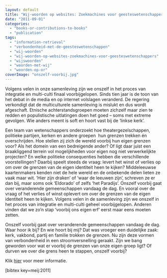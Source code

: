 ```yaml
---
layout: default
title: "Wij-woorden op websites: Zoekmachines voor geesteswetenschappers"
date: "2011-09-01"
categories:
  - "books-or-contributions-to-books"
  - "publication"
tags:
  - "information-retrieval"
  - "verbondenheid-met-de-geesteswetenschappen"
  - "wij-woorden"
  - "wij-woorden-op-websites-zoekmachines-voor-geesteswetenschappers"
  - "wijswoorden"
  - "woorden-met-wij"
  - "woorden-op-or"
coverImage: "onszelf-voorbij.jpg"
---
```


Volgens velen in onze samenleving zijn we onszelf in het proces van integratie en multi-culti finaal voorbijgelopen. Sinds tien jaar is de toon van het debat in de media en op internet volslagen veranderd. De regering verkondigt dat de multiculturele samenleving is mislukt en dus wordt afgeschaft. Etnische achterstandsgroepen moeten zichzelf maar zien te redden en populistische uitlatingen doen het goed – soms met extreme gevolgen. Wie anders meent is soft en hoort vast bij de ‘linkse kerk’.

Een team van wetenschappers onderzoekt hoe theatergezelschappen, politieke partijen, kerken en andere groepen  hun grenzen trekken én overschrijden. Hoe stellen zij zich de wereld voorbij hun eigen grenzen voor? Als het domein van een bedreigende ander? Of ligt daar juist een braakliggend terrein vol mogelijkheden voor eigen nog niet verwerkelijkte projecten? En welke politieke consequenties hebben die verschillende voorstellingen? Daarbij speelt steeds de vraag: levert het winst of verlies op om over de grenzen van de eigen identiteit heen te kijken? Middeleeuwse kaartenmakers kenden niet de hele wereld en de onbekende delen lieten ze vaak maar wit. ‘Hier zijn draken’ of ‘waar de leeuwen zijn’, schreven ze er dan bij, maar soms ook ‘Eldorado’ of zelfs ‘het Paradijs’. Onszelf voorbij gaat over veranderende gemeenschappen vandaag de dag. En vooral over de vraag of het verlies of winst oplevert om over de grenzen van de eigen identiteit heen te kijken. Volgens velen in de samenleving zijn we onszelf in het proces van integratie en multi-culti geheel voorbijgelopen. Anderen vinden dat we zo’n stap ‘voorbij ons eigen erf’ eerst maar eens moeten zetten.

Onszelf voorbij gaat over veranderende gemeenschappen vandaag de dag. Waar hoor ik bij? En wie hoort bij mij? Dat was vroeger een duidelijke zaak: kerk, vakbond, partij en familie trokken de grenzen. Nu zijn deze vormen van verbondenheid in een stroomversnelling geraakt. Zijn we bang geworden voor wat er voorbij de grenzen van onze eigen groep ligt? Of durven we over die grens heen te stappen, onszelf voorbij?

Klik [hier](https://www.nieuwwij.nl/actueel/verslag-presentatie-onszelf-voorbij/ "Nieuw W!J") voor meer informatie.

\[bibtex key=meij:2011\]
